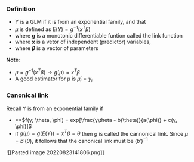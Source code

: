 ### Definition
- Y is a GLM if it is from an exponential family, and that
- $\mu$ is defined as $E(Y) = g^{-1}(x^T\beta)$
- where **g** is a monotonic differentiable funtion called the link function
- where **x** is a vetor of independent (predictor) variables,
- where **$\beta$** is a vector of parameters

**Note**:
- $\mu =  g^{-1}(x^T\beta) \rightarrow g(\mu) = x^T\beta$
- A good estimator for $\mu$ is $\hat{\mu}_i = y_i$



### Canonical link
Recall Y is from an exponential family if
- **$f(y; \theta, \phi) = exp[\frac{y\theta - b(\theta)}{a(\phi)} + c(y, \phi)]$
- if $g(\mu) = g(E(Y)) = x^T\beta = \theta$ then $g$ is called the cannonical link. Since $\mu = b'(\theta)$, it follows that the canonical link must be $(b')^{-1}$

![[Pasted image 20220823141806.png]]




